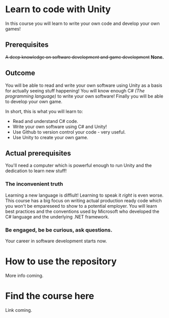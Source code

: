 # Learn to code with Unity
In this course you will learn to write your own code and develop your own games!

## Prerequisites 
~~A deep knowledge on software development and game development~~ **None.**

## Outcome
You will be able to read and write your own software using Unity as a basis for actually seeing stuff happening! You will know enough C# _(The programming language)_ to write your own software! Finally you will be able to develop your own game.

In short, this is what you will learn to:
* Read and understand C# code.
* Write your own software using C# and Unity!
* Use Github to version control your code - very useful.
* Use Unity to create your own game.

## Actual prerequisites
You'll need a computer which is powerful enough to run Unity and the dedication to learn new stuff!

### **The inconvenient truth**
Learning a new language is diffiult! Learning to speak it _right_ is even worse. This course has a big focus on writing actual production ready code which you won't be empareseed to show to a potential employer. You will learn best practices and the conventions used by Microsoft who developed the C# language and the underlying .NET framework.

### Be engaged, be be curious, ask questions.
Your career in software development starts now.

# How to use the repository
More info coming.

# Find the course here
Link coming.